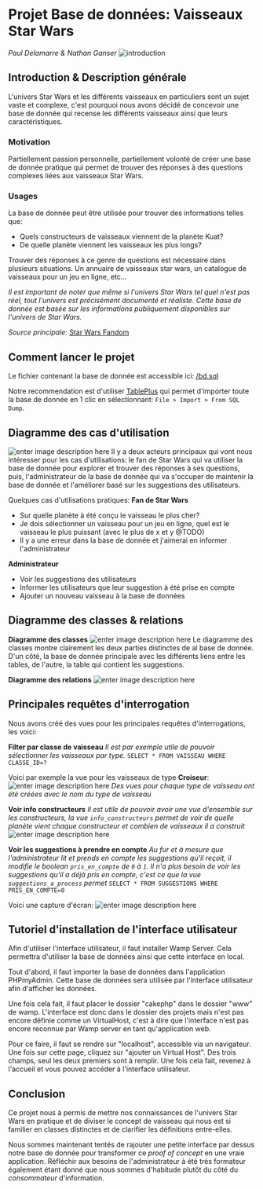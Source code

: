 # Projet Base de données: Vaisseaux Star Wars
*Paul Delamarre & Nathan Ganser*
![introduction](https://siasky.net/3AHevumGMD0L17Q1cJMvtX8GJ6CAG4_Bj81DxSwI2yLaEA)

## Introduction & Description générale
L'univers Star Wars et les différents vaisseaux en particuliers sont un sujet vaste et complexe, c'est pourquoi nous avons décidé de concevoir une base de donnée qui recense les différents vaisseaux ainsi que leurs caractéristiques.

### Motivation
Partiellement passion personnelle, partiellement volonté de créer une base de donnée pratique qui permet de trouver des réponses à des questions complexes liées aux vaisseaux Star Wars.

### Usages
La base de donnée peut être utilisée pour trouver des informations telles que:
- Quels constructeurs de vaisseaux viennent de la planète Kuat?
- De quelle planète viennent les vaisseaux les plus longs?

Trouver des réponses à ce genre de questions est nécessaire dans plusieurs situations. Un annuaire de vaisseaux star wars, un catalogue de vaisseaux pour un jeu en ligne, etc...

*Il est important de noter que même si l'univers Star Wars tel quel n'est pas réel, tout l'univers est précisément documenté et réaliste. Cette base de donnée est basée sur les informations publiquement disponibles sur l'univers de Star Wars.*

*Source principale*: [Star Wars Fandom](https://starwars.fandom.com/wiki/Main_Page)

## Comment lancer le projet
Le fichier contenant la base de donnée est accessible ici: [/bd.sql](/bd.sql)

Notre recommendation est d'utiliser [TablePlus](https://tableplus.com/) qui permet d'importer toute la base de donnée en 1 clic en sélectionnant: `File > Import > From SQL Dump`.

## Diagramme des cas d'utilisation
![enter image description here](https://siasky.net/XAGYC5IHJ1v5TlQpCgbYr0yP7z9YjWjtac3nbizrJWaOPg)
Il y a deux acteurs principaux qui vont nous intéresser pour les cas d'utilisations: le fan de Star Wars qui va utiliser la base de donnée pour explorer et trouver des réponses à ses questions, puis, l'administrateur de la base de donnée qui va s'occuper de maintenir la base de donnée et l'améliorer basé sur les suggestions des utilisateurs.

Quelques cas d'utilisations pratiques:
**Fan de Star Wars**
- Sur quelle planète à été conçu le vaisseau le plus cher?
- Je dois sélectionner un vaisseau pour un jeu en ligne, quel est le vaisseau le plus puissant (avec le plus de x et y @TODO)
- Il y a une erreur dans la base de donnée et j'aimerai en informer l'administrateur

**Administrateur**
- Voir les suggestions des utilisateurs
- Informer les utilisateurs que leur suggestion à été prise en compte
- Ajouter un nouveau vaisseau à la base de données
## Diagramme des classes & relations
**Diagramme des classes**
![enter image description here](https://siasky.net/HAHKGfAmD0UR1Dt6aMEgdRAhQhIG06xn6e4Scx_HVJmKeg)
Le diagramme des classes montre clairement les deux parties distinctes de al base de donnée. D'un côté, la base de donnée principale avec les différents liens entre les tables, de l'autre, la table qui contient les suggestions.

**Diagramme des relations**
![enter image description here](https://siasky.net/nADKwBdkhBpd7Kj4DbPoi_fYhiMlcCHtCrHmqseeMj5T1w)

## Principales requêtes d'interrogation
Nous avons créé des vues pour les principales requêtes d'interrogations, les voici:

**Filter par classe de vaisseau**
*Il est par exemple utile de pouvoir sélectionner les vaisseaux par type.*
`SELECT * FROM VAISSEAU WHERE CLASSE_ID=?`

Voici par exemple la vue pour les vaisseaux de type **Croiseur**:
![enter image description here](https://siasky.net/JAABdeLOoC2Wqv7H5vMfYP4jkYGOJqtdVTqFjivyvA8P9g)
*Des vues pour chaque type de vaisseau ont été créées avec le nom du type de vaisseau*

**Voir info constructeurs**
*Il est utile de pouvoir avoir une vue d'ensemble sur les constructeurs, la vue `info_constructeurs` permet de voir de quelle planète vient chaque constructeur et combien de vaisseaux il a construit*
![enter image description here](https://siasky.net/LAAiNcsVKyUA0jaBYx5RvQUg0ZsZtZ8xf4sOeq1oPfj3zA)

**Voir les suggestions à prendre en compte**
*Au fur et à mesure que l'administrateur lit et prends en compte les suggestions qu'il reçoit, il modifie le boolean `pris_en_compte` de `0` à `1`. Il n'a plus besoin de voir les suggestions qu'il a déjà pris en compte, c'est ce que la vue `suggestions_a_process` permet*
`SELECT * FROM SUGGESTIONS WHERE PRIS_EN_COMPTE=0`

Voici une capture d'écran:
![enter image description here](https://siasky.net/KAAjhPaZ6ED88dKg7pZA588ttRfBhIu9gM9o4X-1WzQrWg)

## Tutoriel d'installation de l'interface utilisateur
Afin d'utiliser l'interface utilisateur, il faut installer Wamp Server. Cela permettra d'utiliser la base de données ainsi que cette interface en local.

Tout d'abord, il faut importer la base de données dans l'application PHPmyAdmin. Cette base de données sera utilisée par l'interface utilisateur afin d'afficher les données.

Une fois cela fait, il faut placer le dossier "cakephp" dans le dossier "www" de wamp. L'interface est donc dans le dossier des projets mais n'est pas encore définie comme un VirtualHost, c'est à dire que l'interface n'est pas encore reconnue par Wamp server en tant qu'application web.

Pour ce faire, il faut se rendre sur "localhost", accessible via un navigateur. Une fois sur cette page, cliquez sur "ajouter un Virtual Host". Des trois champs, seul les deux premiers sont à remplir. Une fois cela fait, revenez à l'accueil et vous pouvez accéder à l'interface utilisateur.

## Conclusion
Ce projet nous à permis de mettre nos connaissances de l'univers Star Wars en pratique et de diviser le concept de vaisseau qui nous est si familier en classes distinctes et de clarifier les définitions entre-elles.

Nous sommes maintenant tentés de rajouter une petite interface par dessus notre base de donnée pour transformer ce *proof of concept* en une vraie application. Réfléchir aux besoins de l'administrateur à été très formateur également étant donné que nous sommes d'habitude plutôt du côté du *consommateur* d'information.
